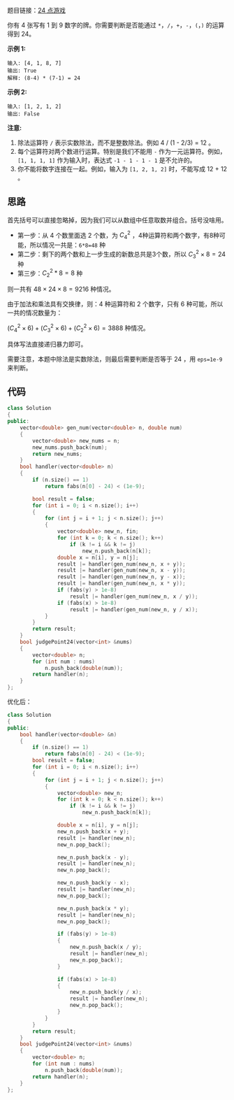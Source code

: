 题目链接：[24 点游戏](https://leetcode-cn.com/problems/24-game/)

你有 4 张写有 1 到 9 数字的牌。你需要判断是否能通过 `*`，`/`，`+`，`-`，`(`，`)` 的运算得到 24。

**示例 1:**

```
输入: [4, 1, 8, 7]
输出: True
解释: (8-4) * (7-1) = 24
```

**示例 2:**

```
输入: [1, 2, 1, 2]
输出: False
```

**注意:**

1. 除法运算符 `/` 表示实数除法，而不是整数除法。例如 4 / (1 - 2/3) = 12 。
2. 每个运算符对两个数进行运算。特别是我们不能用 `-` 作为一元运算符。例如，`[1, 1, 1, 1]` 作为输入时，表达式 `-1 - 1 - 1 - 1` 是不允许的。
3. 你不能将数字连接在一起。例如，输入为 `[1, 2, 1, 2]` 时，不能写成 12 + 12 。

## 思路

首先括号可以直接忽略掉，因为我们可以从数组中任意取数并组合。括号没啥用。

- 第一步：从 4 个数里面选 2 个数，为  $C_4^2$ ，4种运算符和两个数字，有8种可能，所以情况一共是：`6*8=48` 种
- 第二步：剩下的两个数和上一步生成的新数总共是3个数，所以 $C_3^2 \times 8=24$ 种
- 第三步：$C_2^2*8=8$ 种

则一共有 $48 \times 24 \times 8 = 9216$ 种情况。

由于加法和乘法具有交换律，则：$4$ 种运算符和 $2$ 个数字，只有 $6$ 种可能，所以一共的情况数量为：

$(C_4^2 \times 6) + (C_3^2 \times 6) + (C_2^2 \times 6) = 3888$ 种情况。

具体写法直接递归暴力即可。

需要注意，本题中除法是实数除法，则最后需要判断是否等于 $24$ ，用 `eps=1e-9` 来判断。

## 代码

```cpp
class Solution
{
public:
    vector<double> gen_num(vector<double> n, double num)
    {
        vector<double> new_nums = n;
        new_nums.push_back(num);
        return new_nums;
    }
    bool handler(vector<double> n)
    {
        if (n.size() == 1)
            return fabs(n[0] - 24) < (1e-9);

        bool result = false;
        for (int i = 0; i < n.size(); i++)
        {
            for (int j = i + 1; j < n.size(); j++)
            {
                vector<double> new_n, fin;
                for (int k = 0; k < n.size(); k++)
                    if (k != i && k != j)
                        new_n.push_back(n[k]);
                double x = n[i], y = n[j];
                result |= handler(gen_num(new_n, x + y));
                result |= handler(gen_num(new_n, x - y));
                result |= handler(gen_num(new_n, y - x));
                result |= handler(gen_num(new_n, x * y));
                if (fabs(y) > 1e-8)
                    result |= handler(gen_num(new_n, x / y));
                if (fabs(x) > 1e-8)
                    result |= handler(gen_num(new_n, y / x));
            }
        }
        return result;
    }
    bool judgePoint24(vector<int> &nums)
    {
        vector<double> n;
        for (int num : nums)
            n.push_back(double(num));
        return handler(n);
    }
};
```

优化后：

```cpp
class Solution
{
public:
    bool handler(vector<double> &n)
    {
        if (n.size() == 1)
            return fabs(n[0] - 24) < (1e-9);
        bool result = false;
        for (int i = 0; i < n.size(); i++)
        {
            for (int j = i + 1; j < n.size(); j++)
            {
                vector<double> new_n;
                for (int k = 0; k < n.size(); k++)
                    if (k != i && k != j)
                        new_n.push_back(n[k]);

                double x = n[i], y = n[j];
                new_n.push_back(x + y);
                result |= handler(new_n);
                new_n.pop_back();

                new_n.push_back(x - y);
                result |= handler(new_n);
                new_n.pop_back();

                new_n.push_back(y - x);
                result |= handler(new_n);
                new_n.pop_back();

                new_n.push_back(x * y);
                result |= handler(new_n);
                new_n.pop_back();

                if (fabs(y) > 1e-8)
                {
                    new_n.push_back(x / y);
                    result |= handler(new_n);
                    new_n.pop_back();
                }

                if (fabs(x) > 1e-8)
                {
                    new_n.push_back(y / x);
                    result |= handler(new_n);
                    new_n.pop_back();
                }
            }
        }
        return result;
    }
    bool judgePoint24(vector<int> &nums)
    {
        vector<double> n;
        for (int num : nums)
            n.push_back(double(num));
        return handler(n);
    }
};
```



